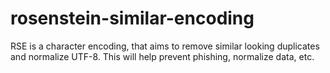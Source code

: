 # rosenstein-similar-encoding
RSE is a character encoding, that aims to remove similar looking duplicates and normalize UTF-8. This will help prevent phishing, normalize data, etc.
